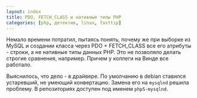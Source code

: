 ```yaml
---
layout: index
title: PDO, FETCH_CLASS и нативные типы PHP
categories: [php, детектив, linux, fasttip]
---
```


Немало времени потратил, пытаясь понять, почему же при выборке из MySQL и
создании класса через PDO + FETCH_CLASS все его атрибуты - строки, а не нативные
типы данных PHP. Это не позволяло делать строгие сравнения, например. Причем у
коллеги на Винде все работало.

Выяснилось, что дело - в драйвере. По умолчанию в debian ставился устаревший, не
умеющий конвертацию. Замена его на `mysqlnd` решила проблему. В репозиториях
доступен под именем `php5-mysqlnd`.
